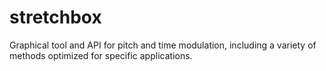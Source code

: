 # stretchbox
Graphical tool and API for pitch and time modulation, including a variety of methods optimized for specific applications.
